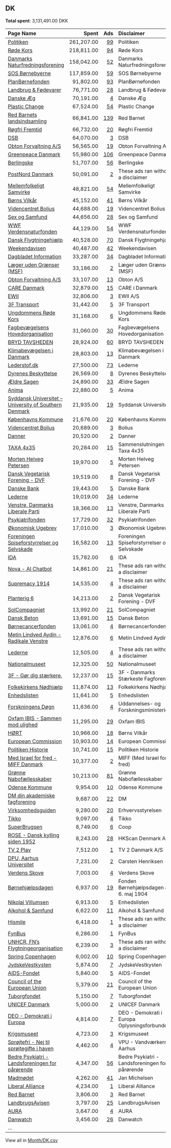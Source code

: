 ## DK
**Total spent**: 3,131,491.00 DKK

|Page Name|Spent|Ads|Disclaimer|
|:---|---:|---:|:---|
|[Politiken](https://www.facebook.com/12860228293)|261,207.00|[99](https://www.facebook.com/ads/library/?active_status=all&ad_type=political_and_issue_ads&country=DK&view_all_page_id=12860228293&search_type=page&media_type=all)|Politiken|
|[Røde Kors](https://www.facebook.com/65929129383)|218,811.00|[94](https://www.facebook.com/ads/library/?active_status=all&ad_type=political_and_issue_ads&country=DK&view_all_page_id=65929129383&search_type=page&media_type=all)|Røde Kors|
|[Danmarks Naturfredningsforening](https://www.facebook.com/38507331439)|158,042.00|[52](https://www.facebook.com/ads/library/?active_status=all&ad_type=political_and_issue_ads&country=DK&view_all_page_id=38507331439&search_type=page&media_type=all)|Danmarks Naturfredningsforening|
|[SOS Børnebyerne](https://www.facebook.com/26458152911)|117,859.00|[59](https://www.facebook.com/ads/library/?active_status=all&ad_type=political_and_issue_ads&country=DK&view_all_page_id=26458152911&search_type=page&media_type=all)|SOS Børnebyerne|
|[PlanBørnefonden](https://www.facebook.com/399210657232918)|91,802.00|[93](https://www.facebook.com/ads/library/?active_status=all&ad_type=political_and_issue_ads&country=DK&view_all_page_id=399210657232918&search_type=page&media_type=all)|PlanBørnefonden|
|[Landbrug & Fødevarer](https://www.facebook.com/1507997959501973)|76,771.00|[28](https://www.facebook.com/ads/library/?active_status=all&ad_type=political_and_issue_ads&country=DK&view_all_page_id=1507997959501973&search_type=page&media_type=all)|Landbrug & Fødevarer|
|[Danske Æg](https://www.facebook.com/100493784938009)|70,191.00|[4](https://www.facebook.com/ads/library/?active_status=all&ad_type=political_and_issue_ads&country=DK&view_all_page_id=100493784938009&search_type=page&media_type=all)|Danske Æg|
|[Plastic Change](https://www.facebook.com/246977185497434)|67,524.00|[54](https://www.facebook.com/ads/library/?active_status=all&ad_type=political_and_issue_ads&country=DK&view_all_page_id=246977185497434&search_type=page&media_type=all)|Plastic Change|
|[Red Barnets landsindsamling](https://www.facebook.com/110321008383861)|66,841.00|[139](https://www.facebook.com/ads/library/?active_status=all&ad_type=political_and_issue_ads&country=DK&view_all_page_id=110321008383861&search_type=page&media_type=all)|Red Barnet|
|[Røgfri Fremtid](https://www.facebook.com/1677055535924085)|66,732.00|[20](https://www.facebook.com/ads/library/?active_status=all&ad_type=political_and_issue_ads&country=DK&view_all_page_id=1677055535924085&search_type=page&media_type=all)|Røgfri Fremtid|
|[DSB](https://www.facebook.com/116269191760882)|64,070.00|[3](https://www.facebook.com/ads/library/?active_status=all&ad_type=political_and_issue_ads&country=DK&view_all_page_id=116269191760882&search_type=page&media_type=all)|DSB|
|[Obton Forvaltning A/S](https://www.facebook.com/748887235210811)|56,565.00|[19](https://www.facebook.com/ads/library/?active_status=all&ad_type=political_and_issue_ads&country=DK&view_all_page_id=748887235210811&search_type=page&media_type=all)|Obton Forvaltning A/S|
|[Greenpeace Danmark](https://www.facebook.com/55365680705)|55,980.00|[106](https://www.facebook.com/ads/library/?active_status=all&ad_type=political_and_issue_ads&country=DK&view_all_page_id=55365680705&search_type=page&media_type=all)|Greenpeace Danmark|
|[Berlingske](https://www.facebook.com/12787473132)|51,707.00|[56](https://www.facebook.com/ads/library/?active_status=all&ad_type=political_and_issue_ads&country=DK&view_all_page_id=12787473132&search_type=page&media_type=all)|Berlingske|
|[PostNord Danmark](https://www.facebook.com/143304556048382)|50,091.00|[2](https://www.facebook.com/ads/library/?active_status=all&ad_type=political_and_issue_ads&country=DK&view_all_page_id=143304556048382&search_type=page&media_type=all)|These ads ran without a disclaimer|
|[Mellemfolkeligt Samvirke](https://www.facebook.com/5624899398)|48,821.00|[54](https://www.facebook.com/ads/library/?active_status=all&ad_type=political_and_issue_ads&country=DK&view_all_page_id=5624899398&search_type=page&media_type=all)|Mellemfolkeligt Samvirke|
|[Børns Vilkår](https://www.facebook.com/72672361910)|45,152.00|[41](https://www.facebook.com/ads/library/?active_status=all&ad_type=political_and_issue_ads&country=DK&view_all_page_id=72672361910&search_type=page&media_type=all)|Børns Vilkår|
|[Videncentret Bolius](https://www.facebook.com/304554445813)|44,688.00|[19](https://www.facebook.com/ads/library/?active_status=all&ad_type=political_and_issue_ads&country=DK&view_all_page_id=304554445813&search_type=page&media_type=all)|Videncentret Bolius|
|[Sex og Samfund](https://www.facebook.com/250994288337708)|44,656.00|[28](https://www.facebook.com/ads/library/?active_status=all&ad_type=political_and_issue_ads&country=DK&view_all_page_id=250994288337708&search_type=page&media_type=all)|Sex og Samfund|
|[WWF Verdensnaturfonden](https://www.facebook.com/155596147784577)|44,129.00|[54](https://www.facebook.com/ads/library/?active_status=all&ad_type=political_and_issue_ads&country=DK&view_all_page_id=155596147784577&search_type=page&media_type=all)|WWF Verdensnaturfonden|
|[Dansk Flygtningehjælp](https://www.facebook.com/116227401722605)|40,528.00|[70](https://www.facebook.com/ads/library/?active_status=all&ad_type=political_and_issue_ads&country=DK&view_all_page_id=116227401722605&search_type=page&media_type=all)|Dansk Flygtningehjælp|
|[Weekendavisen](https://www.facebook.com/867877683280051)|40,487.00|[42](https://www.facebook.com/ads/library/?active_status=all&ad_type=political_and_issue_ads&country=DK&view_all_page_id=867877683280051&search_type=page&media_type=all)|Weekendavisen|
|[Dagbladet Information](https://www.facebook.com/66328502645)|33,287.00|[34](https://www.facebook.com/ads/library/?active_status=all&ad_type=political_and_issue_ads&country=DK&view_all_page_id=66328502645&search_type=page&media_type=all)|Dagbladet Information|
|[Læger uden Grænser (MSF)](https://www.facebook.com/99632942471)|33,186.00|[2](https://www.facebook.com/ads/library/?active_status=all&ad_type=political_and_issue_ads&country=DK&view_all_page_id=99632942471&search_type=page&media_type=all)|Læger uden Grænser (MSF)|
|[Obton Forvaltning A/S](https://www.facebook.com/748887235210811)|33,107.00|[13](https://www.facebook.com/ads/library/?active_status=all&ad_type=political_and_issue_ads&country=DK&view_all_page_id=748887235210811&search_type=page&media_type=all)|Obton A/S|
|[CARE Danmark](https://www.facebook.com/121570596369)|32,879.00|[15](https://www.facebook.com/ads/library/?active_status=all&ad_type=political_and_issue_ads&country=DK&view_all_page_id=121570596369&search_type=page&media_type=all)|CARE i Danmark|
|[EWII](https://www.facebook.com/1029970060346902)|32,806.00|[3](https://www.facebook.com/ads/library/?active_status=all&ad_type=political_and_issue_ads&country=DK&view_all_page_id=1029970060346902&search_type=page&media_type=all)|EWII A/S|
|[3F Transport](https://www.facebook.com/104544224264943)|31,442.00|[5](https://www.facebook.com/ads/library/?active_status=all&ad_type=political_and_issue_ads&country=DK&view_all_page_id=104544224264943&search_type=page&media_type=all)|3F Transport|
|[Ungdommens Røde Kors](https://www.facebook.com/153151900930)|31,168.00|[6](https://www.facebook.com/ads/library/?active_status=all&ad_type=political_and_issue_ads&country=DK&view_all_page_id=153151900930&search_type=page&media_type=all)|Ungdommens Røde Kors|
|[Fagbevægelsens Hovedorganisation](https://www.facebook.com/261599053881378)|31,060.00|[30](https://www.facebook.com/ads/library/?active_status=all&ad_type=political_and_issue_ads&country=DK&view_all_page_id=261599053881378&search_type=page&media_type=all)|Fagbevægelsens Hovedorganisation|
|[BRYD TAVSHEDEN](https://www.facebook.com/337166195327)|28,924.00|[60](https://www.facebook.com/ads/library/?active_status=all&ad_type=political_and_issue_ads&country=DK&view_all_page_id=337166195327&search_type=page&media_type=all)|BRYD TAVSHEDEN|
|[Klimabevægelsen i Danmark](https://www.facebook.com/350495955072656)|28,803.00|[13](https://www.facebook.com/ads/library/?active_status=all&ad_type=political_and_issue_ads&country=DK&view_all_page_id=350495955072656&search_type=page&media_type=all)|Klimabevægelsen i Danmark|
|[Lederstof.dk](https://www.facebook.com/102154048301476)|27,500.00|[73](https://www.facebook.com/ads/library/?active_status=all&ad_type=political_and_issue_ads&country=DK&view_all_page_id=102154048301476&search_type=page&media_type=all)|Lederne|
|[Dyrenes Beskyttelse](https://www.facebook.com/200709746630443)|26,569.00|[8](https://www.facebook.com/ads/library/?active_status=all&ad_type=political_and_issue_ads&country=DK&view_all_page_id=200709746630443&search_type=page&media_type=all)|Dyrenes Beskyttelse|
|[Ældre Sagen](https://www.facebook.com/126543540781090)|24,890.00|[33](https://www.facebook.com/ads/library/?active_status=all&ad_type=political_and_issue_ads&country=DK&view_all_page_id=126543540781090&search_type=page&media_type=all)|Ældre Sagen|
|[Anima](https://www.facebook.com/22030968736)|22,880.00|[5](https://www.facebook.com/ads/library/?active_status=all&ad_type=political_and_issue_ads&country=DK&view_all_page_id=22030968736&search_type=page&media_type=all)|Anima|
|[Syddansk Universitet – University of Southern Denmark](https://www.facebook.com/12212835049)|21,935.00|[19](https://www.facebook.com/ads/library/?active_status=all&ad_type=political_and_issue_ads&country=DK&view_all_page_id=12212835049&search_type=page&media_type=all)|Syddansk Universitet|
|[Københavns Kommune](https://www.facebook.com/437410226312057)|21,676.00|[20](https://www.facebook.com/ads/library/?active_status=all&ad_type=political_and_issue_ads&country=DK&view_all_page_id=437410226312057&search_type=page&media_type=all)|Københavns Kommune|
|[Videncentret Bolius](https://www.facebook.com/304554445813)|20,689.00|[3](https://www.facebook.com/ads/library/?active_status=all&ad_type=political_and_issue_ads&country=DK&view_all_page_id=304554445813&search_type=page&media_type=all)|Bolius|
|[Danner](https://www.facebook.com/133707013355759)|20,520.00|[2](https://www.facebook.com/ads/library/?active_status=all&ad_type=political_and_issue_ads&country=DK&view_all_page_id=133707013355759&search_type=page&media_type=all)|Danner|
|[TAXA 4x35](https://www.facebook.com/202627126417910)|20,284.00|[15](https://www.facebook.com/ads/library/?active_status=all&ad_type=political_and_issue_ads&country=DK&view_all_page_id=202627126417910&search_type=page&media_type=all)|Sammenslutningen Taxa 4x35|
|[Morten Helveg Petersen](https://www.facebook.com/442403485851495)|19,970.00|[5](https://www.facebook.com/ads/library/?active_status=all&ad_type=political_and_issue_ads&country=DK&view_all_page_id=442403485851495&search_type=page&media_type=all)|Morten Helveg Petersen|
|[Dansk Vegetarisk Forening - DVF](https://www.facebook.com/138978072648)|19,519.00|[8](https://www.facebook.com/ads/library/?active_status=all&ad_type=political_and_issue_ads&country=DK&view_all_page_id=138978072648&search_type=page&media_type=all)|Dansk Vegetarisk Forening - DVF|
|[Danske Bank](https://www.facebook.com/130388840342741)|19,443.00|[5](https://www.facebook.com/ads/library/?active_status=all&ad_type=political_and_issue_ads&country=DK&view_all_page_id=130388840342741&search_type=page&media_type=all)|Danske Bank|
|[Lederne](https://www.facebook.com/167891603415958)|19,019.00|[34](https://www.facebook.com/ads/library/?active_status=all&ad_type=political_and_issue_ads&country=DK&view_all_page_id=167891603415958&search_type=page&media_type=all)|Lederne|
|[Venstre, Danmarks Liberale Parti](https://www.facebook.com/21465928829)|18,366.00|[13](https://www.facebook.com/ads/library/?active_status=all&ad_type=political_and_issue_ads&country=DK&view_all_page_id=21465928829&search_type=page&media_type=all)|Venstre, Danmarks Liberale Parti|
|[Psykiatrifonden](https://www.facebook.com/59143726810)|17,729.00|[32](https://www.facebook.com/ads/library/?active_status=all&ad_type=political_and_issue_ads&country=DK&view_all_page_id=59143726810&search_type=page&media_type=all)|Psykiatrifonden|
|[Økonomisk Ugebrev](https://www.facebook.com/95141502089)|17,010.00|[3](https://www.facebook.com/ads/library/?active_status=all&ad_type=political_and_issue_ads&country=DK&view_all_page_id=95141502089&search_type=page&media_type=all)|Økonomisk Ugebrev|
|[Foreningen Spiseforstyrrelser og Selvskade](https://www.facebook.com/169918310823)|16,582.00|[13](https://www.facebook.com/ads/library/?active_status=all&ad_type=political_and_issue_ads&country=DK&view_all_page_id=169918310823&search_type=page&media_type=all)|Foreningen Spiseforstyrrelser og Selvskade|
|[IDA](https://www.facebook.com/154415494575789)|15,782.00|[6](https://www.facebook.com/ads/library/?active_status=all&ad_type=political_and_issue_ads&country=DK&view_all_page_id=154415494575789&search_type=page&media_type=all)|IDA|
|[Nova - AI Chatbot](https://www.facebook.com/106348682400630)|14,861.00|[21](https://www.facebook.com/ads/library/?active_status=all&ad_type=political_and_issue_ads&country=DK&view_all_page_id=106348682400630&search_type=page&media_type=all)|These ads ran without a disclaimer|
|[Supremacy 1914](https://www.facebook.com/200480966638039)|14,535.00|[4](https://www.facebook.com/ads/library/?active_status=all&ad_type=political_and_issue_ads&country=DK&view_all_page_id=200480966638039&search_type=page&media_type=all)|These ads ran without a disclaimer|
|[Planterig 6](https://www.facebook.com/106656892420019)|14,213.00|[2](https://www.facebook.com/ads/library/?active_status=all&ad_type=political_and_issue_ads&country=DK&view_all_page_id=106656892420019&search_type=page&media_type=all)|Dansk Vegetarisk Forening - DVF|
|[SolCompagniet](https://www.facebook.com/110560691837684)|13,992.00|[21](https://www.facebook.com/ads/library/?active_status=all&ad_type=political_and_issue_ads&country=DK&view_all_page_id=110560691837684&search_type=page&media_type=all)|SolCompagniet|
|[Dansk Beton](https://www.facebook.com/708245239243699)|13,691.00|[15](https://www.facebook.com/ads/library/?active_status=all&ad_type=political_and_issue_ads&country=DK&view_all_page_id=708245239243699&search_type=page&media_type=all)|Dansk Beton|
|[Børnecancerfonden](https://www.facebook.com/287306323369)|13,061.00|[4](https://www.facebook.com/ads/library/?active_status=all&ad_type=political_and_issue_ads&country=DK&view_all_page_id=287306323369&search_type=page&media_type=all)|Børnecancerfonden|
|[Metin Lindved Aydin - Radikale Venstre](https://www.facebook.com/110074700906511)|12,876.00|[6](https://www.facebook.com/ads/library/?active_status=all&ad_type=political_and_issue_ads&country=DK&view_all_page_id=110074700906511&search_type=page&media_type=all)|Metin Lindved Aydin|
|[Lederne](https://www.facebook.com/167891603415958)|12,505.00|[4](https://www.facebook.com/ads/library/?active_status=all&ad_type=political_and_issue_ads&country=DK&view_all_page_id=167891603415958&search_type=page&media_type=all)|These ads ran without a disclaimer|
|[Nationalmuseet](https://www.facebook.com/20303574131)|12,325.00|[50](https://www.facebook.com/ads/library/?active_status=all&ad_type=political_and_issue_ads&country=DK&view_all_page_id=20303574131&search_type=page&media_type=all)|Nationalmuseet|
|[3F - Gør dig stærkere.](https://www.facebook.com/109012749124622)|12,237.00|[15](https://www.facebook.com/ads/library/?active_status=all&ad_type=political_and_issue_ads&country=DK&view_all_page_id=109012749124622&search_type=page&media_type=all)|3F - Danmarks Stærkeste Fagforening|
|[Folkekirkens Nødhjælp](https://www.facebook.com/276770505228)|11,874.00|[13](https://www.facebook.com/ads/library/?active_status=all&ad_type=political_and_issue_ads&country=DK&view_all_page_id=276770505228&search_type=page&media_type=all)|Folkekirkens Nødhjælp|
|[Enhedslisten](https://www.facebook.com/223040066022)|11,641.00|[5](https://www.facebook.com/ads/library/?active_status=all&ad_type=political_and_issue_ads&country=DK&view_all_page_id=223040066022&search_type=page&media_type=all)|Enhedslisten|
|[Forskningens Døgn](https://www.facebook.com/188067981214220)|11,636.00|[4](https://www.facebook.com/ads/library/?active_status=all&ad_type=political_and_issue_ads&country=DK&view_all_page_id=188067981214220&search_type=page&media_type=all)|Uddannelses- og Forskningsministeriet|
|[Oxfam IBIS - Sammen mod ulighed](https://www.facebook.com/144965885963)|11,295.00|[29](https://www.facebook.com/ads/library/?active_status=all&ad_type=political_and_issue_ads&country=DK&view_all_page_id=144965885963&search_type=page&media_type=all)|Oxfam IBIS|
|[HØRT](https://www.facebook.com/105511328705392)|10,966.00|[18](https://www.facebook.com/ads/library/?active_status=all&ad_type=political_and_issue_ads&country=DK&view_all_page_id=105511328705392&search_type=page&media_type=all)|Børns Vilkår|
|[European Commission](https://www.facebook.com/107898832590939)|10,903.00|[14](https://www.facebook.com/ads/library/?active_status=all&ad_type=political_and_issue_ads&country=DK&view_all_page_id=107898832590939&search_type=page&media_type=all)|European Commission|
|[Politiken Historie](https://www.facebook.com/1704424023182897)|10,741.00|[15](https://www.facebook.com/ads/library/?active_status=all&ad_type=political_and_issue_ads&country=DK&view_all_page_id=1704424023182897&search_type=page&media_type=all)|Politiken Historie|
|[Med Israel for fred - MIFF Danmark](https://www.facebook.com/405892706501089)|10,377.00|[2](https://www.facebook.com/ads/library/?active_status=all&ad_type=political_and_issue_ads&country=DK&view_all_page_id=405892706501089&search_type=page&media_type=all)|MIFF (Med Israel for fred)|
|[Grønne Nabofællesskaber](https://www.facebook.com/102031171445921)|10,213.00|[81](https://www.facebook.com/ads/library/?active_status=all&ad_type=political_and_issue_ads&country=DK&view_all_page_id=102031171445921&search_type=page&media_type=all)|Grønne Nabofællesskaber|
|[Odense Kommune](https://www.facebook.com/182121298931589)|9,954.00|[10](https://www.facebook.com/ads/library/?active_status=all&ad_type=political_and_issue_ads&country=DK&view_all_page_id=182121298931589&search_type=page&media_type=all)|Odense Kommune|
|[DM din akademiske fagforening](https://www.facebook.com/314676938743)|9,687.00|[22](https://www.facebook.com/ads/library/?active_status=all&ad_type=political_and_issue_ads&country=DK&view_all_page_id=314676938743&search_type=page&media_type=all)|DM|
|[Virksomhedsguiden](https://www.facebook.com/100423681446198)|9,280.00|[20](https://www.facebook.com/ads/library/?active_status=all&ad_type=political_and_issue_ads&country=DK&view_all_page_id=100423681446198&search_type=page&media_type=all)|Erhvervsstyrelsen|
|[Tikko](https://www.facebook.com/852608988134698)|9,097.00|[4](https://www.facebook.com/ads/library/?active_status=all&ad_type=political_and_issue_ads&country=DK&view_all_page_id=852608988134698&search_type=page&media_type=all)|Tikko|
|[SuperBrugsen](https://www.facebook.com/125934997444897)|8,749.00|[6](https://www.facebook.com/ads/library/?active_status=all&ad_type=political_and_issue_ads&country=DK&view_all_page_id=125934997444897&search_type=page&media_type=all)|Coop|
|[ROSE - Dansk kylling siden 1952](https://www.facebook.com/146458868730806)|8,243.00|[28](https://www.facebook.com/ads/library/?active_status=all&ad_type=political_and_issue_ads&country=DK&view_all_page_id=146458868730806&search_type=page&media_type=all)|HKScan Denmark A/S|
|[TV 2 Play](https://www.facebook.com/320982581296484)|7,512.00|[1](https://www.facebook.com/ads/library/?active_status=all&ad_type=political_and_issue_ads&country=DK&view_all_page_id=320982581296484&search_type=page&media_type=all)|TV 2 Danmark A/S|
|[DPU, Aarhus Universitet](https://www.facebook.com/267019152979)|7,231.00|[2](https://www.facebook.com/ads/library/?active_status=all&ad_type=political_and_issue_ads&country=DK&view_all_page_id=267019152979&search_type=page&media_type=all)|Carsten Henriksen|
|[Verdens Skove](https://www.facebook.com/183887801641951)|7,003.00|[4](https://www.facebook.com/ads/library/?active_status=all&ad_type=political_and_issue_ads&country=DK&view_all_page_id=183887801641951&search_type=page&media_type=all)|Verdens Skove|
|[Børnehjælpsdagen](https://www.facebook.com/227357657280228)|6,937.00|[19](https://www.facebook.com/ads/library/?active_status=all&ad_type=political_and_issue_ads&country=DK&view_all_page_id=227357657280228&search_type=page&media_type=all)|Fonden Børnehjælpsdagen af 6. maj 1904|
|[Nikolaj Villumsen](https://www.facebook.com/529124290474705)|6,913.00|[5](https://www.facebook.com/ads/library/?active_status=all&ad_type=political_and_issue_ads&country=DK&view_all_page_id=529124290474705&search_type=page&media_type=all)|Enhedslisten|
|[Alkohol & Samfund](https://www.facebook.com/246097715413231)|6,622.00|[11](https://www.facebook.com/ads/library/?active_status=all&ad_type=political_and_issue_ads&country=DK&view_all_page_id=246097715413231&search_type=page&media_type=all)|Alkohol & Samfund|
|[Hismile](https://www.facebook.com/1573441899601646)|6,418.00|[1](https://www.facebook.com/ads/library/?active_status=all&ad_type=political_and_issue_ads&country=DK&view_all_page_id=1573441899601646&search_type=page&media_type=all)|These ads ran without a disclaimer|
|[FynBus](https://www.facebook.com/224187210962818)|6,286.00|[1](https://www.facebook.com/ads/library/?active_status=all&ad_type=political_and_issue_ads&country=DK&view_all_page_id=224187210962818&search_type=page&media_type=all)|FynBus|
|[UNHCR, FN’s Flygtningeorganisation](https://www.facebook.com/924692171033381)|6,239.00|[3](https://www.facebook.com/ads/library/?active_status=all&ad_type=political_and_issue_ads&country=DK&view_all_page_id=924692171033381&search_type=page&media_type=all)|These ads ran without a disclaimer|
|[Spring Copenhagen](https://www.facebook.com/657491824390744)|6,002.00|[10](https://www.facebook.com/ads/library/?active_status=all&ad_type=political_and_issue_ads&country=DK&view_all_page_id=657491824390744&search_type=page&media_type=all)|Spring Copenhagen|
|[JydskeVestkysten](https://www.facebook.com/145392175531068)|5,874.00|[7](https://www.facebook.com/ads/library/?active_status=all&ad_type=political_and_issue_ads&country=DK&view_all_page_id=145392175531068&search_type=page&media_type=all)|JydskeVestkysten|
|[AIDS-Fondet](https://www.facebook.com/167887506877)|5,840.00|[5](https://www.facebook.com/ads/library/?active_status=all&ad_type=political_and_issue_ads&country=DK&view_all_page_id=167887506877&search_type=page&media_type=all)|AIDS-Fondet|
|[Council of the European Union](https://www.facebook.com/147547541961576)|5,379.00|[21](https://www.facebook.com/ads/library/?active_status=all&ad_type=political_and_issue_ads&country=DK&view_all_page_id=147547541961576&search_type=page&media_type=all)|Council of the European Union|
|[Tuborgfondet](https://www.facebook.com/494902077334290)|5,150.00|[7](https://www.facebook.com/ads/library/?active_status=all&ad_type=political_and_issue_ads&country=DK&view_all_page_id=494902077334290&search_type=page&media_type=all)|Tuborgfondet|
|[UNICEF Danmark](https://www.facebook.com/63691965101)|5,000.00|[2](https://www.facebook.com/ads/library/?active_status=all&ad_type=political_and_issue_ads&country=DK&view_all_page_id=63691965101&search_type=page&media_type=all)|UNICEF Danmark|
|[DEO - Demokrati i Europa](https://www.facebook.com/115737371820702)|4,814.00|[7](https://www.facebook.com/ads/library/?active_status=all&ad_type=political_and_issue_ads&country=DK&view_all_page_id=115737371820702&search_type=page&media_type=all)|DEO - Demokrati i Europa Oplysningsforbundet|
|[Krigsmuseet](https://www.facebook.com/111561545539837)|4,723.00|[3](https://www.facebook.com/ads/library/?active_status=all&ad_type=political_and_issue_ads&country=DK&view_all_page_id=111561545539837&search_type=page&media_type=all)|Krigsmuseet|
|[Sprøjtefri - Nej til sprøjtegifte i haven](https://www.facebook.com/591683257511399)|4,462.00|[4](https://www.facebook.com/ads/library/?active_status=all&ad_type=political_and_issue_ads&country=DK&view_all_page_id=591683257511399&search_type=page&media_type=all)|VPU - Vandværkerne i Aarhus|
|[Bedre Psykiatri - Landsforeningen for pårørende](https://www.facebook.com/276145368333)|4,347.00|[56](https://www.facebook.com/ads/library/?active_status=all&ad_type=political_and_issue_ads&country=DK&view_all_page_id=276145368333&search_type=page&media_type=all)|Bedre Psykiatri - Landsforeningen for pårørende|
|[Madmødet](https://www.facebook.com/645454495955240)|4,262.00|[41](https://www.facebook.com/ads/library/?active_status=all&ad_type=political_and_issue_ads&country=DK&view_all_page_id=645454495955240&search_type=page&media_type=all)|Jan Michelsen|
|[Liberal Alliance](https://www.facebook.com/106952222676974)|4,234.00|[1](https://www.facebook.com/ads/library/?active_status=all&ad_type=political_and_issue_ads&country=DK&view_all_page_id=106952222676974&search_type=page&media_type=all)|Liberal Alliance|
|[Red Barnet](https://www.facebook.com/67571270393)|3,806.00|[3](https://www.facebook.com/ads/library/?active_status=all&ad_type=political_and_issue_ads&country=DK&view_all_page_id=67571270393&search_type=page&media_type=all)|Red Barnet|
|[LandbrugsAvisen](https://www.facebook.com/133716736641210)|3,797.00|[25](https://www.facebook.com/ads/library/?active_status=all&ad_type=political_and_issue_ads&country=DK&view_all_page_id=133716736641210&search_type=page&media_type=all)|LandbrugsAvisen|
|[AURA](https://www.facebook.com/1033120613483808)|3,647.00|[4](https://www.facebook.com/ads/library/?active_status=all&ad_type=political_and_issue_ads&country=DK&view_all_page_id=1033120613483808&search_type=page&media_type=all)|AURA|
|[Danwatch](https://www.facebook.com/186645960378)|3,456.00|[26](https://www.facebook.com/ads/library/?active_status=all&ad_type=political_and_issue_ads&country=DK&view_all_page_id=186645960378&search_type=page&media_type=all)|Danwatch|
|...||||

View all in [Month/DK.csv](../../MetaData/Month/DK.csv)
